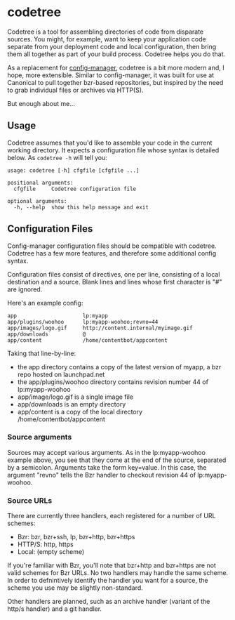 codetree
========

Codetree is a tool for assembling directories of code from disparate sources. You might, for example, want to keep your application code separate from your deployment code and local configuration, then bring them all together as part of your build process. Codetree helps you do that.

As a replacement for [config-manager](https://launchpad.net/config-manager), codetree is a bit more modern and, I hope, more extensible. Similar to config-manager, it was built for use at Canonical to pull together bzr-based repositories, but inspired by the need to grab individual files or archives via HTTP(S).

But enough about me...

Usage
-----

Codetree assumes that you'd like to assemble your code in the current working directory. It expects a configuration file whose syntax is detailed below. As `codetree -h` will tell you:

    usage: codetree [-h] cfgfile [cfgfile ...]
    
    positional arguments:
      cfgfile     Codetree configuration file
    
    optional arguments:
      -h, --help  show this help message and exit

Configuration Files
-------------------

Config-manager configuration files should be compatible with codetree. Codetree has a few more features, and therefore some additional config syntax.

Configuration files consist of directives, one per line, consisting of a local destination and a source. Blank lines and lines whose first character is "#" are ignored.

Here's an example config:

    app                     lp:myapp
    app/plugins/woohoo      lp:myapp-woohoo;revno=44
    app/images/logo.gif     http://content.internal/myimage.gif
    app/downloads           @
    app/content             /home/contentbot/appcontent

Taking that line-by-line:

* the app directory contains a copy of the latest version of myapp, a bzr repo hosted on launchpad.net
* the app/plugins/woohoo directory contains revision number 44 of lp:myapp-woohoo
* app/image/logo.gif is a single image file
* app/downloads is an empty directory
* app/content is a copy of the local directory /home/contentbot/appcontent

### Source arguments

Sources may accept various arguments. As in the lp:myapp-woohoo example above, you see that they come at the end of the source, separated by a semicolon. Arguments take the form key=value. In this case, the argument "revno" tells the Bzr handler to checkout revision 44 of lp:myapp-woohoo.

### Source URLs

There are currently three handlers, each registered for a number of URL schemes:

* Bzr: bzr, bzr+ssh, lp, bzr+http, bzr+https
* HTTP/S: http, https
* Local: (empty scheme)

If you're familiar with Bzr, you'll note that bzr+http and bzr+https are not valid schemes for Bzr URLs. No two handlers may handle the same scheme. In order to defnintively identify the handler you want for a source, the scheme you use may be slightly non-standard.

Other handlers are planned, such as an archive handler (variant of the http/s handler) and a git handler.
